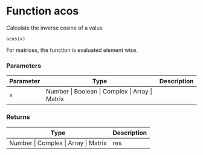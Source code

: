 # Function acos

Calculate the inverse cosine of a value

    acos(x)

For matrices, the function is evaluated element wise.


### Parameters

Parameter | Type | Description
--------- | ---- | -----------
`x` | Number &#124; Boolean &#124; Complex &#124; Array &#124; Matrix | 

### Returns

Type | Description
---- | -----------
Number &#124; Complex &#124; Array &#124; Matrix | res




<!-- Note: This file is automatically generated from source code comments. Changes made in this file will be overridden. -->
